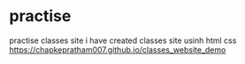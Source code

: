 # practise
practise classes site
i have created classes site usinh html css 
https://chapkepratham007.github.io/classes_website_demo
